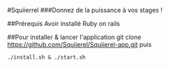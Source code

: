 #Squiierrel
###Donnez de la puissance à vos stages !

##Prérequis
Avoir installé Ruby on rails

##Pour installer & lancer l'application
    git clone https://github.com/Squiierel/Squiierel-app.git
puis
        
    ./install.sh & ./start.sh
